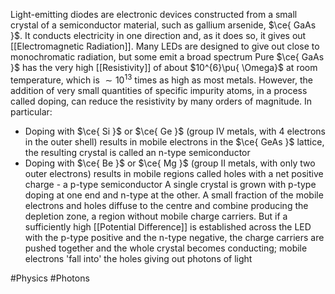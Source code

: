 Light-emitting diodes are electronic devices constructed from a small crystal of a semiconductor material, such as gallium arsenide, $\ce{ GaAs }$. It conducts electricity in one direction and, as it does so, it gives out [[Electromagnetic Radiation]].  Many LEDs are designed to give out close to monochromatic radiation, but some emit a broad spectrum
Pure $\ce{ GaAs }$ has the very high [[Resistivity]] of about $10^{6}\pu{ \Omega}$ at room temperature, which is $\sim10^{13}$ times as high as most metals. However, the addition of very small quantities of specific impurity atoms, in a process called doping, can reduce the resistivity by many orders of magnitude. In particular:
- Doping with $\ce{ Si }$ or $\ce{ Ge }$ (group IV metals, with 4 electrons in the outer shell) results in mobile electrons in the $\ce{ GeAs }$ lattice, the resulting crystal is called an n-type semiconductor
- Doping with $\ce{ Be }$ or $\ce{ Mg }$ (group II metals, with only two outer electrons) results in mobile regions called holes with a net positive charge - a p-type semiconductor
A single crystal is grown with p-type doping at one end and n-type at the other. A small fraction of the mobile electrons and holes diffuse to the centre and combine producing the depletion zone, a region without mobile charge carriers. But if a sufficiently high [[Potential Difference]] is established across the LED with the p-type positive and the n-type negative, the charge carriers are pushed together and the whole crystal becomes conducting; mobile electrons 'fall into' the holes giving out photons of light

#Physics #Photons 